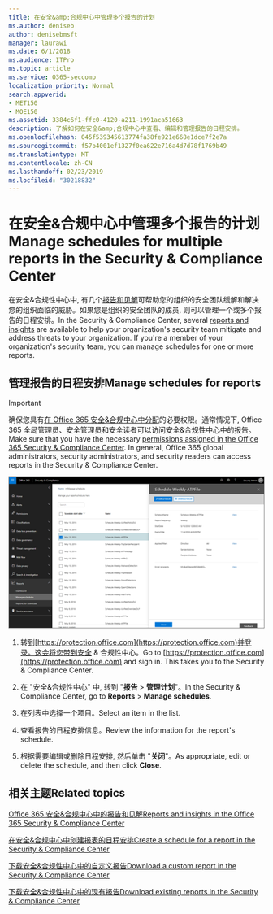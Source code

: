 ```yaml
---
title: 在安全&amp;合规中心中管理多个报告的计划
ms.author: deniseb
author: denisebmsft
manager: laurawi
ms.date: 6/1/2018
ms.audience: ITPro
ms.topic: article
ms.service: O365-seccomp
localization_priority: Normal
search.appverid:
- MET150
- MOE150
ms.assetid: 3384c6f1-ffc0-4120-a211-1991aca51663
description: 了解如何在安全&amp;合规中心中查看、编辑和管理报告的日程安排。
ms.openlocfilehash: 045f539345613774fa38fe921e668e1dce7f2e7a
ms.sourcegitcommit: f57b4001ef1327f0ea622e716a4d7d78f1769b49
ms.translationtype: MT
ms.contentlocale: zh-CN
ms.lasthandoff: 02/23/2019
ms.locfileid: "30218832"
---
```

# <a name="manage-schedules-for-multiple-reports-in-the-security-amp-compliance-center"></a><span data-ttu-id="172af-103">在安全&amp;合规中心中管理多个报告的计划</span><span class="sxs-lookup"><span data-stu-id="172af-103">Manage schedules for multiple reports in the Security &amp; Compliance Center</span></span>

<span data-ttu-id="172af-p101">在安全&amp;合规性中心中, 有几个[报告和见解](reports-and-insights-in-security-and-compliance.md)可帮助您的组织的安全团队缓解和解决您的组织面临的威胁。如果您是组织的安全团队的成员, 则可以管理一个或多个报告的日程安排。</span><span class="sxs-lookup"><span data-stu-id="172af-p101">In the Security &amp; Compliance Center, several [reports and insights](reports-and-insights-in-security-and-compliance.md) are available to help your organization's security team mitigate and address threats to your organization. If you're a member of your organization's security team, you can manage schedules for one or more reports.</span></span> 
  
## <a name="manage-schedules-for-reports"></a><span data-ttu-id="172af-106">管理报告的日程安排</span><span class="sxs-lookup"><span data-stu-id="172af-106">Manage schedules for reports</span></span>

> [!IMPORTANT]
> <span data-ttu-id="172af-p102">确保您具有[在 Office 365 安全&amp;合规中心中分配](permissions-in-the-security-and-compliance-center.md)的必要权限。通常情况下, Office 365 全局管理员、安全管理员和安全读者可以访问安全&amp;合规性中心中的报告。</span><span class="sxs-lookup"><span data-stu-id="172af-p102">Make sure that you have the necessary [permissions assigned in the Office 365 Security &amp; Compliance Center](permissions-in-the-security-and-compliance-center.md). In general, Office 365 global administrators, security administrators, and security readers can access reports in the Security &amp; Compliance Center.</span></span> 
  
![在 "安全&amp;合规性中心" 中\> , 选择 "报告管理计划"](media/efa5e2f9-bf73-4f85-acea-f1ca7e2bca5e.png)

1. <span data-ttu-id="172af-p103">转到[https://protection.office.com](https://protection.office.com)并登录。这会将您带到安全 & 合规性中心。</span><span class="sxs-lookup"><span data-stu-id="172af-p103">Go to [https://protection.office.com](https://protection.office.com) and sign in. This takes you to the Security & Compliance Center.</span></span>

2. <span data-ttu-id="172af-112">在 "安全&amp;合规性中心" 中, 转到 "**报告** \> **管理计划**"。</span><span class="sxs-lookup"><span data-stu-id="172af-112">In the Security &amp; Compliance Center, go to **Reports** \> **Manage schedules**.</span></span>
    
3. <span data-ttu-id="172af-113">在列表中选择一个项目。</span><span class="sxs-lookup"><span data-stu-id="172af-113">Select an item in the list.</span></span>
    
4. <span data-ttu-id="172af-114">查看报告的日程安排信息。</span><span class="sxs-lookup"><span data-stu-id="172af-114">Review the information for the report's schedule.</span></span>
    
5. <span data-ttu-id="172af-115">根据需要编辑或删除日程安排, 然后单击 "**关闭**"。</span><span class="sxs-lookup"><span data-stu-id="172af-115">As appropriate, edit or delete the schedule, and then click **Close**.</span></span>
    
## <a name="related-topics"></a><span data-ttu-id="172af-116">相关主题</span><span class="sxs-lookup"><span data-stu-id="172af-116">Related topics</span></span>

[<span data-ttu-id="172af-117">Office 365 安全&amp;合规中心中的报告和见解</span><span class="sxs-lookup"><span data-stu-id="172af-117">Reports and insights in the Office 365 Security &amp; Compliance Center</span></span>](reports-and-insights-in-security-and-compliance.md)
  
[<span data-ttu-id="172af-118">在安全&amp;合规中心中创建报表的日程安排</span><span class="sxs-lookup"><span data-stu-id="172af-118">Create a schedule for a report in the Security &amp; Compliance Center</span></span>](create-a-schedule-for-a-report.md)
  
[<span data-ttu-id="172af-119">下载安全&amp;合规性中心中的自定义报告</span><span class="sxs-lookup"><span data-stu-id="172af-119">Download a custom report in the Security &amp; Compliance Center</span></span>](set-up-and-download-a-custom-report.md)
  
[<span data-ttu-id="172af-120">下载安全&amp;合规性中心中的现有报告</span><span class="sxs-lookup"><span data-stu-id="172af-120">Download existing reports in the Security &amp; Compliance Center</span></span>](download-existing-reports.md)
  

